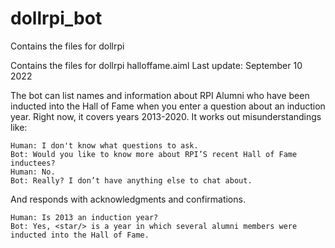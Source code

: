 # dollrpi_bot
Contains the files for dollrpi


Contains the files for dollrpi
halloffame.aiml
Last update: September 10 2022

The bot can list names and information about RPI Alumni who have been inducted into the Hall of Fame when you enter a question about an induction year. 
Right now, it covers years 2013-2020. It works out misunderstandings like:

	Human: I don't know what questions to ask.
	Bot: Would you like to know more about RPI’S recent Hall of Fame inductees?
	Human: No.
	Bot: Really? I don’t have anything else to chat about. 

And responds with acknowledgments and confirmations.

	Human: Is 2013 an induction year? 
	Bot: Yes, <star/> is a year in which several alumni members were inducted into the Hall of Fame. 
